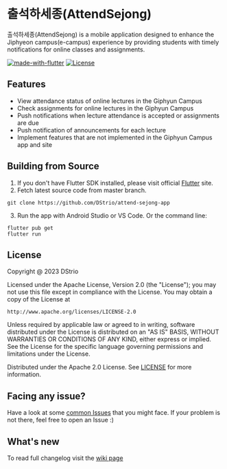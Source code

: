 
# 출석하세종(AttendSejong)

출석하세종(AttendSejong) is a mobile application designed to enhance the Jiphyeon campus(e-campus) experience by providing students with timely notifications for online classes and assignments.




[![made-with-flutter](https://img.shields.io/badge/Made%20with-Flutter-1f425f.svg)](https://flutter.dev/) 
[![License](https://img.shields.io/badge/License-Apache%202.0-blue.svg)](https://opensource.org/licenses/Apache-2.0)

## Features

- View attendance status of online lectures in the Giphyun Campus
- Check assignments for online lectures in the Giphyun Campus
- Push notifications when lecture attendance is accepted or assignments are due
- Push notification of announcements for each lecture
- Implement features that are not implemented in the Giphyun Campus app and site


## Building from Source

1. If you don't have Flutter SDK installed, please visit official [Flutter](https://flutter.dev/) site.
2. Fetch latest source code from master branch.

```
git clone https://github.com/DStrio/attend-sejong-app

```

3. Run the app with Android Studio or VS Code. Or the command line:

```
flutter pub get
flutter run
```
## License

Copyright @ 2023 DStrio 

Licensed under the Apache License, Version 2.0 (the "License");
you may not use this file except in compliance with the License.
You may obtain a copy of the License at

    http://www.apache.org/licenses/LICENSE-2.0

Unless required by applicable law or agreed to in writing, software
distributed under the License is distributed on an "AS IS" BASIS,
WITHOUT WARRANTIES OR CONDITIONS OF ANY KIND, either express or implied.
See the License for the specific language governing permissions and
limitations under the License.

Distributed under the Apache 2.0 License. See [LICENSE](https://github.com/DStrio/attend-sejong-app/blob/main/LICENSE) for more information.
## Facing any issue?

Have a look at some [common Issues](https://github.com/DStrio/attend-sejong-app/wiki/FAQ) that you might face. If your problem is not there, feel free to open an Issue :)
## What's new

To read full changelog visit the [wiki page](https://github.com/DStrio/attend-sejong-app/wiki/Changelog)
